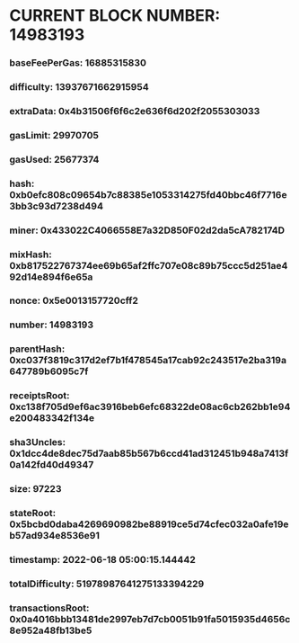 # CURRENT BLOCK NUMBER: 14983193

### baseFeePerGas: 16885315830
### difficulty: 13937671662915954
### extraData: 0x4b31506f6f6c2e636f6d202f2055303033
### gasLimit: 29970705
### gasUsed: 25677374
### hash: 0xb0efc808c09654b7c88385e1053314275fd40bbc46f7716e3bb3c93d7238d494
### miner: 0x433022C4066558E7a32D850F02d2da5cA782174D
### mixHash: 0xb817522767374ee69b65af2ffc707e08c89b75ccc5d251ae492d14e894f6e65a
### nonce: 0x5e0013157720cff2
### number: 14983193
### parentHash: 0xc037f3819c317d2ef7b1f478545a17cab92c243517e2ba319a647789b6095c7f
### receiptsRoot: 0xc138f705d9ef6ac3916beb6efc68322de08ac6cb262bb1e94e200483342f134e
### sha3Uncles: 0x1dcc4de8dec75d7aab85b567b6ccd41ad312451b948a7413f0a142fd40d49347
### size: 97223
### stateRoot: 0x5bcbd0daba4269690982be88919ce5d74cfec032a0afe19eb57ad934e8536e91
### timestamp: 2022-06-18 05:00:15.144442
### totalDifficulty: 51978987641275133394229
### transactionsRoot: 0x0a4016bbb13481de2997eb7d7cb0051b91fa5015935d4656c8e952a48fb13be5
